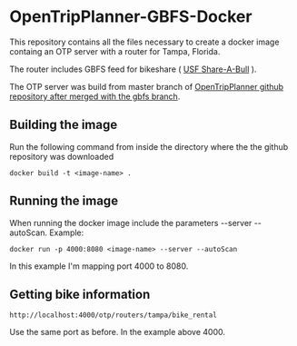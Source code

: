 # OpenTripPlanner-GBFS-Docker

This repository contains all the files necessary to create a docker image containg an OTP server with a router for Tampa, Florida. 

The router includes GBFS feed for bikeshare ( [USF Share-A-Bull](https://github.com/NABSA/gbfs/blob/master/systems.csv#L48) ).

The OTP server was build from master branch of [OpenTripPlanner github repository after merged with the gbfs branch](https://github.com/opentripplanner/OpenTripPlanner/commit/80e29e7d22f5fc6f2a61ae75d839f4a56e6a8387).

## Building the image

Run the following command from inside the directory where the the github repository was downloaded

`docker build -t <image-name> .`

## Running the image
When running the docker image include the parameters --server --autoScan. 
Example:

`docker run -p 4000:8080 <image-name> --server --autoScan`

In this example I'm mapping port 4000 to 8080.

## Getting bike information

`http://localhost:4000/otp/routers/tampa/bike_rental`

Use the same port as before. In the example above 4000.
